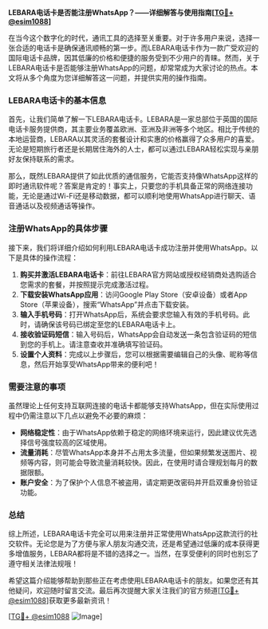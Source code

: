 **LEBARA电话卡是否能注册WhatsApp？——详细解答与使用指南[[TG💪+ @esim1088](https://t.me/s/esim1088)]**

在当今这个数字化的时代，通讯工具的选择至关重要。对于许多用户来说，选择一张合适的电话卡是确保通讯顺畅的第一步。而LEBARA电话卡作为一款广受欢迎的国际电话卡品牌，因其低廉的价格和便捷的服务受到不少用户的青睐。然而，关于LEBARA电话卡是否能够注册WhatsApp的问题，却常常成为大家讨论的热点。本文将从多个角度为您详细解答这一问题，并提供实用的操作指南。

### LEBARA电话卡的基本信息

首先，让我们简单了解一下LEBARA电话卡。LEBARA是一家总部位于英国的国际电话卡服务提供商，其主要业务覆盖欧洲、亚洲及非洲等多个地区。相比于传统的本地运营商，LEBARA以其灵活的套餐设计和实惠的价格赢得了众多用户的喜爱。无论是短期旅行者还是长期居住海外的人士，都可以通过LEBARA轻松实现与亲朋好友保持联系的需求。

那么，既然LEBARA提供了如此优质的通信服务，它能否支持像WhatsApp这样的即时通讯软件呢？答案是肯定的！事实上，只要您的手机具备正常的网络连接功能，无论是通过Wi-Fi还是移动数据，都可以顺利地使用WhatsApp进行聊天、语音通话以及视频通话等操作。

### 注册WhatsApp的具体步骤

接下来，我们将详细介绍如何利用LEBARA电话卡成功注册并使用WhatsApp。以下是具体的操作流程：

1. **购买并激活LEBARA电话卡**：前往LEBARA官方网站或授权经销商处选购适合您需求的套餐，并按照提示完成激活过程。
2. **下载安装WhatsApp应用**：访问Google Play Store（安卓设备）或者App Store（苹果设备），搜索“WhatsApp”并点击下载安装。
3. **输入手机号码**：打开WhatsApp后，系统会要求您输入有效的手机号码。此时，请确保该号码已绑定至您的LEBARA电话卡上。
4. **接收验证码短信**：输入号码后，WhatsApp会自动发送一条包含验证码的短信到您的手机上。请注意查收并准确填写验证码。
5. **设置个人资料**：完成以上步骤后，您可以根据需要编辑自己的头像、昵称等信息，然后开始享受WhatsApp带来的便利吧！

### 需要注意的事项

虽然理论上任何支持互联网连接的电话卡都能够支持WhatsApp，但在实际使用过程中仍需注意以下几点以避免不必要的麻烦：

- **网络稳定性**：由于WhatsApp依赖于稳定的网络环境来运行，因此建议优先选择信号强度较高的区域使用。
- **流量消耗**：尽管WhatsApp本身并不占用太多流量，但如果频繁发送图片、视频等内容，则可能会导致流量消耗较快。因此，在使用时请合理规划每月的数据限额。
- **账户安全**：为了保护个人信息不被盗用，请定期更改密码并开启双重身份验证功能。

### 总结

综上所述，LEBARA电话卡完全可以用来注册并正常使用WhatsApp这款流行的社交软件。无论您是为了方便与家人朋友沟通交流，还是希望通过低廉的成本获得更多增值服务，LEBARA都将是不错的选择之一。当然，在享受便利的同时也别忘了遵守相关法律法规哦！

希望这篇介绍能够帮助到那些正在考虑使用LEBARA电话卡的朋友。如果您还有其他疑问，欢迎随时留言交流。最后再次提醒大家关注我们的官方频道[[TG💪+ @esim1088](https://t.me/s/esim1088)]获取更多最新资讯！

[[TG💪+ @esim1088](https://t.me/s/esim1088) ![Image](https://i.postimg.cc/4NQfJmqS/Snipaste-2025-05-13-00-14-12.png)]